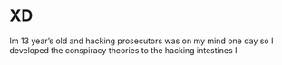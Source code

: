 # XD
Im 13 year’s old and hacking prosecutors was on my mind one day so I developed the conspiracy theories to the hacking intestines I 
